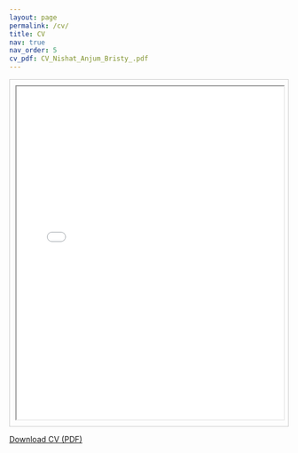 ```yaml
---
layout: page
permalink: /cv/
title: CV
nav: true
nav_order: 5
cv_pdf: CV_Nishat_Anjum_Bristy_.pdf
---
```


<div style="border: 1px solid #ccc; padding: 10px; text-align: center;">
    <iframe src="/nishatbristy007.github.io/assets/pdf/CV_Nishat_Anjum_Bristy_.pdf" width="100%" height="600px"></iframe>
</div>

[Download CV (PDF)](CV_Nishat_Anjum_Bristy_.pdf)


